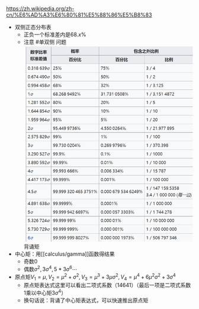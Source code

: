 https://zh.wikipedia.org/zh-cn/%E6%AD%A3%E6%80%81%E5%88%86%E5%B8%83
- 双侧正态分布表
  - 正负一个标准差内是$68.x\%$
  - 注意 #单双侧 问题
![](normal.png)
背诵矩
- 中心矩：用[[calculus/gamma]]函数得结果
  - 奇数0
  - 偶数$\sigma^2, 3\sigma^4,5*3\sigma^6\cdots$
- 原点矩$V_1=\mu, V_2=\mu^2+\sigma^2, V_3 = \mu^3 + 3\mu \sigma^2,V_4=\mu^4 + 6\mu^2\sigma^2+3\sigma^4$
    - 原点矩表达式这里可以看出二项式系数（14641）（最后一项是二项式系数1乘以中心矩$3\sigma^4$）
    - 换句话说：背诵了中心矩表达式，可以快速推出原点矩